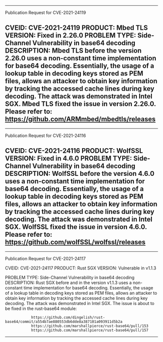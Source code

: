 --------------------------------------------------------------------------------
Publication Request for CVE-2021-24119

CVEID:          CVE-2021-24119
PRODUCT:        Mbed TLS
VERSION:        Fixed in 2.26.0
PROBLEM TYPE:   Side-Channel Vulnerability in base64 decoding
DESCRIPTION:    Mbed TLS before the version 2.26.0 uses a non-constant time
                implementation for base64 decoding. Essentially, the usage of
                a lookup table in decoding keys stored as PEM files, allows an
                attacker to obtain key information by tracking the accessed
                cache lines during key decoding. The attack was demonstrated in
                Intel SGX.
                Mbed TLS fixed the issue in version 2.26.0. Please refer to:
                https://github.com/ARMmbed/mbedtls/releases
--------------------------------------------------------------------------------

--------------------------------------------------------------------------------
Publication Request for CVE-2021-24116

CVEID:          CVE-2021-24116
PRODUCT:        WolfSSL
VERSION:        Fixed in 4.6.0 
PROBLEM TYPE:   Side-Channel Vulnerability in base64 decoding
DESCRIPTION:    WolfSSL before the version 4.6.0 uses a non-constant time
                implementation for base64 decoding. Essentially, the usage of
                a lookup table in decoding keys stored as PEM files, allows an
                attacker to obtain key information by tracking the accessed
                cache lines during key decoding. The attack was demonstrated in
                Intel SGX.
                WolfSSL fixed the issue in version 4.6.0. Please refer to:
                https://github.com/wolfSSL/wolfssl/releases
--------------------------------------------------------------------------------

--------------------------------------------------------------------------------
Publication Request for CVE-2021-24117

CVEID:          CVE-2021-24117
PRODUCT:        Rust SGX
VERSION:        Vulnerable in v1.1.3
 
PROBLEM TYPE:   Side-Channel Vulnerability in base64 decoding
DESCRIPTION:    Rust SGX before and in the version v1.1.3 uses a non-constant time
                implementation for base64 decoding. Essentially, the usage of
                a lookup table in decoding keys stored as PEM files, allows an
                attacker to obtain key information by tracking the accessed
                cache lines during key decoding. The attack was demonstrated in
                Intel SGX.
                The issue is about to be fixed in the rust-base64 module:

                https://github.com/dingelish/rust-base64/commit/a554b7ae880553db6dde8a387101a093911d5b2a
                https://github.com/marshallpierce/rust-base64/pull/153
                https://github.com/marshallpierce/rust-base64/pull/157
--------------------------------------------------------------------------------
